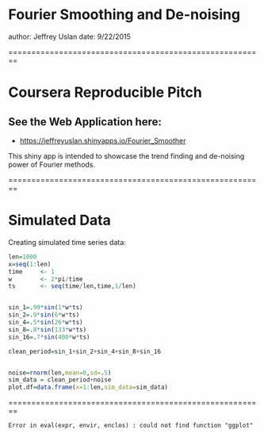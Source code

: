Fourier Smoothing and De-noising
========================================================
author: Jeffrey Uslan
date: 9/22/2015


========================================================
# Coursera Reproducible Pitch
## See the Web Application here:
 - https://jeffreyuslan.shinyapps.io/Fourier_Smoother
 
This shiny app is intended to showcase the trend finding and de-noising power of Fourier methods.

========================================================
# Simulated Data

Creating  simulated time series data:


```r
len=1000
x=seq(1:len)
time     <- 1
w        <- 2*pi/time
ts       <- seq(time/len,time,1/len)


sin_1=.99*sin(1*w*ts)
sin_2=.9*sin(6*w*ts)
sin_4=.5*sin(26*w*ts)
sin_8=.8*sin(133*w*ts)
sin_16=.7*sin(400*w*ts)

clean_period=sin_1+sin_2+sin_4+sin_8+sin_16


noise=rnorm(len,mean=0,sd=.5)
sim_data = clean_period+noise
plot.df=data.frame(x=1:len,sim_data=sim_data)
```



========================================================



```
Error in eval(expr, envir, enclos) : could not find function "ggplot"
```
